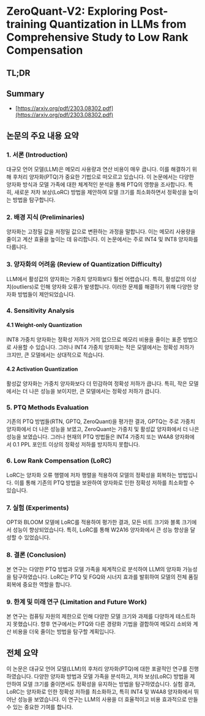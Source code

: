 # ZeroQuant-V2: Exploring Post-training Quantization in LLMs from Comprehensive Study to Low Rank Compensation
## TL;DR
## Summary
- [https://arxiv.org/pdf/2303.08302.pdf](https://arxiv.org/pdf/2303.08302.pdf)

## 논문의 주요 내용 요약

### 1. 서론 (Introduction)
대규모 언어 모델(LLM)은 메모리 사용량과 연산 비용이 매우 큽니다. 이를 해결하기 위해 후처리 양자화(PTQ)가 중요한 기법으로 떠오르고 있습니다. 이 논문에서는 다양한 양자화 방식과 모델 가족에 대한 체계적인 분석을 통해 PTQ의 영향을 조사합니다. 특히, 새로운 저차 보상(LoRC) 방법을 제안하여 모델 크기를 최소화하면서 정확성을 높이는 방법을 탐구합니다.

### 2. 배경 지식 (Preliminaries)
양자화는 고정밀 값을 저정밀 값으로 변환하는 과정을 말합니다. 이는 메모리 사용량을 줄이고 계산 효율을 높이는 데 유리합니다. 이 논문에서는 주로 INT4 및 INT8 양자화를 다룹니다.

### 3. 양자화의 어려움 (Review of Quantization Difficulty)
LLM에서 활성값의 양자화는 가중치 양자화보다 훨씬 어렵습니다. 특히, 활성값의 이상치(outliers)로 인해 양자화 오류가 발생합니다. 이러한 문제를 해결하기 위해 다양한 양자화 방법들이 제안되었습니다.

### 4. Sensitivity Analysis
#### 4.1 Weight-only Quantization
INT8 가중치 양자화는 정확성 저하가 거의 없으므로 메모리 비용을 줄이는 표준 방법으로 사용할 수 있습니다. 그러나 INT4 가중치 양자화는 작은 모델에서는 정확성 저하가 크지만, 큰 모델에서는 상대적으로 적습니다.

#### 4.2 Activation Quantization
활성값 양자화는 가중치 양자화보다 더 민감하여 정확성 저하가 큽니다. 특히, 작은 모델에서는 더 나은 성능을 보이지만, 큰 모델에서는 정확성 저하가 큽니다.

### 5. PTQ Methods Evaluation
기존의 PTQ 방법들(RTN, GPTQ, ZeroQuant)을 평가한 결과, GPTQ는 주로 가중치 양자화에서 더 나은 성능을 보였고, ZeroQuant는 가중치 및 활성값 양자화에서 더 나은 성능을 보였습니다. 그러나 현재의 PTQ 방법들은 INT4 가중치 또는 W4A8 양자화에서 0.1 PPL 포인트 이상의 정확성 저하를 방지하지 못합니다.

### 6. Low Rank Compensation (LoRC)
LoRC는 양자화 오류 행렬에 저차 행렬을 적용하여 모델의 정확성을 회복하는 방법입니다. 이를 통해 기존의 PTQ 방법을 보완하여 양자화로 인한 정확성 저하를 최소화할 수 있습니다.

### 7. 실험 (Experiments)
OPT와 BLOOM 모델에 LoRC를 적용하여 평가한 결과, 모든 비트 크기와 블록 크기에서 성능이 향상되었습니다. 특히, LoRC를 통해 W2A16 양자화에서 큰 성능 향상을 달성할 수 있었습니다.

### 8. 결론 (Conclusion)
본 연구는 다양한 PTQ 방법과 모델 가족을 체계적으로 분석하여 LLM의 양자화 가능성을 탐구하였습니다. LoRC는 PTQ 및 FGQ와 시너지 효과를 발휘하여 모델의 전체 품질 회복에 중요한 역할을 합니다.

### 9. 한계 및 미래 연구 (Limitation and Future Work)
본 연구는 컴퓨팅 자원의 제한으로 인해 다양한 모델 크기와 과제를 다양하게 테스트하지 못했습니다. 향후 연구에서는 PTQ와 다른 경량화 기법을 결합하여 메모리 소비와 계산 비용을 더욱 줄이는 방법을 탐구할 계획입니다.

## 전체 요약
이 논문은 대규모 언어 모델(LLM)의 후처리 양자화(PTQ)에 대한 포괄적인 연구를 진행하였습니다. 다양한 양자화 방법과 모델 가족을 분석하고, 저차 보상(LoRC) 방법을 제안하여 모델 크기를 줄이면서도 정확성을 유지하는 방법을 탐구하였습니다. 실험 결과, LoRC는 양자화로 인한 정확성 저하를 최소화하고, 특히 INT4 및 W4A8 양자화에서 뛰어난 성능을 보였습니다. 이 연구는 LLM의 사용을 더 효율적이고 비용 효과적으로 만들 수 있는 중요한 기여를 합니다.